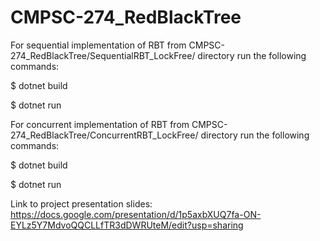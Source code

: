 # CMPSC-274_RedBlackTree

For sequential implementation of RBT from CMPSC-274_RedBlackTree/SequentialRBT_LockFree/ directory run the following commands:

$ dotnet build

$ dotnet run




For concurrent implementation of RBT from CMPSC-274_RedBlackTree/ConcurrentRBT_LockFree/ directory run the following commands:

$ dotnet build

$ dotnet run


Link to project presentation slides:
https://docs.google.com/presentation/d/1p5axbXUQ7fa-ON-EYLz5Y7MdvoQQCLLfTR3dDWRUteM/edit?usp=sharing

